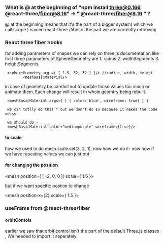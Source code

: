 ### What is @ at the beginning of  "npm install three@0.166 @react-three/fiber@8.16" -> " @react-three/fiber@8.16 " ?
 @ at the beginning means that it's the part of a bigger system( which we call scope ) named react-three
 /fiber is the part we are currently retrieving

### React three fiber hooks
for adding parameters of shapes we can rely on three.js documentation like 
first three parameters of SphereGeometry are
    1. radius
    2. widthSegments
    3. heightSegments

     <sphereGeometry args={ [ 1.5, 32, 32 ] }/> //radius, width, height 
            <meshBasicMaterial/>

in case of geometry be carefull not to update those values too much or animate them, Each change will result in whole geomtry being rebuilt.


     <meshBasicMaterial args={ [ { color:'blue', wireframe: true} ] }

     we can totlly do this ^ but we don't do so because it makes the code messy

     we should do -
     <meshBasicMaterial color="mediumpurple" wireframe={true}/>

#### to scale
how we used to do
    mesh.scale.set(3, 2, 1);
now how we do it-
    <mesh scale={[1.5,1.5,1.5]}>
     now how if we have repeating values we can just put 
      <mesh scale={1.5}>

#### for changing the position 

 <mesh position={ [ -2, 0, 0 ]} scale={ 1.5 }>

 but if we want specific postion to change

  <mesh position-x={2} scale={ 1.5 }>

  ### useFrame from @react-three/fiber

  #### orbitContols
  earlier we saw that orbit control isn't the part of the default Three.js classes , We needed to import it seperately.


